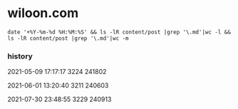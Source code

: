 # wiloon.com
    date '+%Y-%m-%d %H:%M:%S' && ls -lR content/post |grep '\.md'|wc -l && ls -lR content/post |grep '\.md'|wc -m

### history
2021-05-09 17:17:17
3224
241802

2021-06-01 13:20:40
3211
240603

2021-07-30 23:48:55
3229
240913